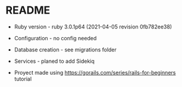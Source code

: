 # README

* Ruby version - ruby 3.0.1p64 (2021-04-05 revision 0fb782ee38)


* Configuration - no config needed

* Database creation - see migrations folder 


* Services - planed to add Sidekiq


* Proyect made using https://gorails.com/series/rails-for-beginners tutorial
